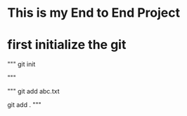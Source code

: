 # This is my End to End Project
# first initialize the git

"""
git init

"""

"""
git add abc.txt

git add .
"""


